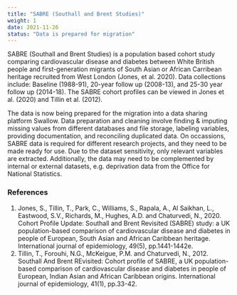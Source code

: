 ```yaml
---
title: "SABRE (Southall and Brent Studies)"
weight: 1
date: 2021-11-26
status: "Data is prepared for migration"
---
```

<!--
weight represents priority in pagination. higher weight is displayed first. 
-->

SABRE (Southall and Brent Studies) is a population based cohort study comparing cardiovascular disease and diabetes between White British people and first-generation migrants of South Asian or African Carribean heritage recruited from West London (Jones, et al. 2020). Data collections include: Baseline (1988-91), 20-year follow up (2008-13), and 25-30 year follow up (2014-18). The SABRE cohort profiles can be viewed in Jones et al. (2020) and Tillin et al. (2012). 

The data is now being prepared for the migration into a data sharing platform Swallow. Data preparation and cleaning involve finding & imputing missing values from different databases and file storage, labeling variables, providing documentation, and reconciling duplicated data. On occassions, SABRE data is required for different research projects, and they need to be made ready for use. Due to the dataset sensitivity, only relevant variables are extracted. Additionally, the data may need to be complemented by internal or external datasets, e.g. deprivation data from the Office for National Statistics. 


### References
1. Jones, S., Tillin, T., Park, C., Williams, S., Rapala, A., Al Saikhan, L., Eastwood, S.V., Richards, M., Hughes, A.D. and Chaturvedi, N., 2020. Cohort Profile Update: Southall and Brent Revisited (SABRE) study: a UK population-based comparison of cardiovascular disease and diabetes in people of European, South Asian and African Caribbean heritage. International journal of epidemiology, 49(5), pp.1441-1442e.
2. Tillin, T., Forouhi, N.G., McKeigue, P.M. and Chaturvedi, N., 2012. Southall And Brent REvisited: Cohort profile of SABRE, a UK population-based comparison of cardiovascular disease and diabetes in people of European, Indian Asian and African Caribbean origins. International journal of epidemiology, 41(1), pp.33-42.